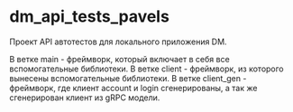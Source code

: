 # dm_api_tests_pavels
Проект API автотестов для локального приложения DM.

В ветке main - фреймворк, который включает в себя все вспомогательные библиотеки.
В ветке client - фреймворк, из которого вынесены вспомогательные библиотеки.
В ветке client_gen - фреймворк, где клиент account и login сгенерированы, а так же сгенерирован клиент из gRPC модели.
